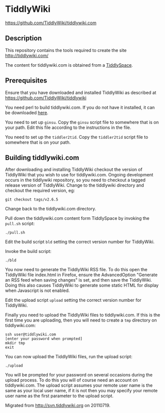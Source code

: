 TiddlyWiki
==========

https://github.com/TiddlyWiki/tiddlywiki.com


Description
-----------

This repository contains the tools required to create the site http://tiddlywiki.com/

The content for tiddlywiki.com is obtained from a [TiddlySpace](http://tiddlyspace.com/).


Prerequisites
-------------

Ensure that you have downloaded and installed TiddlyWiki as described at https://github.com/TiddlyWiki/tiddlywiki

You need perl to build tiddlywiki.com. If you do not have it installed, it can be downloaded [here](http://www.perl.org/get.html).

You need to set up `ginsu`. Copy the `ginsu` script file to somewhere that is on your path. Edit this file according to the instructions in the file.

You need to set up the `tiddler2tid`. Copy the `tiddler2tid` script file to somewhere that is on your path.


Building tiddlywiki.com
-----------------------

After downloading and installing TiddlyWiki checkout the version of TiddlyWiki that you wish to use for tiddlywiki.com. Ongoing development occurs in the tiddlywiki repository, so you need to checkout a tagged release version of TiddlyWiki. Change to the tiddlywiki directory and checkout the required version, eg:

    git checkout tags/v2.6.5

Change back to the tiddlywiki.com directory.

Pull down the tiddlywiki.com content form TiddlySpace by invoking the `pull.sh` script:

    ./pull.sh

Edit the build script `bld` setting the correct version number for TiddlyWiki.

Invoke the build script:

    ./bld

You now need to generate the TiddlyWiki RSS file. To do this open the TiddlyWiki file index.html in Firefox, ensure the AdvancedOption "Generate an RSS feed when saving changes" is set, and then save the TiddlyWiki. Doing this also causes TiddlyWiki to generate some static HTML for display when Javascript is not enabled.

Edit the upload script `upload` setting the correct version number for TiddlyWiki.

Finally you need to upload the TiddlyWiki files to tiddlywiki.com. If this is the first time you are uploading, then you will need to create a `tmp` directory on tiddlywiki.com:

    ssh user@tiddlywiki.com
    [enter your password when prompted]
    mkdir tmp
    exit

You can now upload the TiddlyWiki files, run the upload script:

    ./upload

You will be prompted for your password on several occasions during the upload process. To do this you will of course need an account on tiddlywiki.com. The upload script assumes your remote user name is the same as your local user name, if it is not then you may specify your remote user name as the first parameter to the upload script.

Migrated from http://svn.tiddlywiki.org on 20110719.

